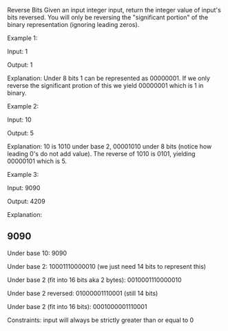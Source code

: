Reverse Bits
Given an input integer input, return the integer value of input's bits reversed. You will only be reversing the "significant portion" of the binary representation (ignoring leading zeros).

Example 1:

Input: 1

Output: 1

Explanation: Under 8 bits 1 can be represented as 00000001. If we only reverse the significant protion of this we yield 00000001 which is 1 in binary.

Example 2:

Input: 10

Output: 5

Explanation: 10 is 1010 under base 2, 00001010 under 8 bits (notice how leading 0's do not add value). The reverse of 1010 is 0101, yielding 00000101 which is 5.

Example 3:

Input: 9090

Output: 4209

Explanation:

9090
---------
Under base 10: 9090

Under base 2: 10001110000010 (we just need 14 bits to represent this)

Under base 2 (fit into 16 bits aka 2 bytes): 0010001110000010

Under base 2 reversed: 01000001110001 (still 14 bits)

Under base 2 (fit into 16 bits): 0001000001110001

Constraints:
input will always be strictly greater than or equal to 0